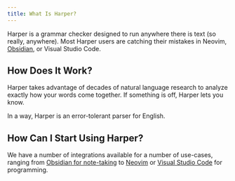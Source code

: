 ```yaml
---
title: What Is Harper?
---
```


Harper is a grammar checker designed to run anywhere there is text (so really, anywhere).
Most Harper users are catching their mistakes in Neovim, [Obsidian](./integrations/obsidian), or Visual Studio Code.

<script>
    import Editor from "$lib/Editor.svelte"
</script>

<div class="h-96">
    <Editor content={`You can try out a editor that uses\nHarper under the hood here.\n\nIt is rnning in your browser right now. \n\nNo server required!`}/>
</div>

## How Does It Work?

Harper takes advantage of decades of natural language research to analyze exactly how your words come together.
If something is off, Harper lets you know.

In a way, Harper is an error-tolerant parser for English.

## How Can I Start Using Harper?

We have a number of integrations available for a number of use-cases, ranging from [Obsidian for note-taking](./integrations/obsidian) to [Neovim](./integrations/neovim) or [Visual Studio Code](./integrations/visual-studio-code) for programming.
